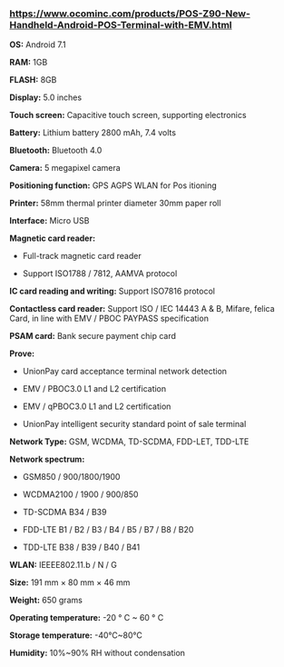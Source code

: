 ### https://www.ocominc.com/products/POS-Z90-New-Handheld-Android-POS-Terminal-with-EMV.html

<b>OS:</b> Android 7.1

<b>RAM:</b> 1GB

<b>FLASH:</b> 8GB

<b>Display:</b> 5.0 inches

<b>Touch screen:</b> Capacitive touch screen, supporting electronics

<b>Battery:</b> Lithium battery 2800 mAh, 7.4 volts

<b>Bluetooth:</b> Bluetooth 4.0

<b>Camera:</b> 5 megapixel camera

<b>Positioning function:</b> GPS AGPS WLAN for Pos itioning

<b>Printer:</b> 58mm thermal printer diameter 30mm paper roll

<b>Interface:</b> Micro USB

<b>Magnetic card reader:</b>

- Full-track magnetic card reader

- Support ISO1788 / 7812, AAMVA protocol

<b>IC card reading and writing:</b> Support ISO7816 protocol

<b>Contactless card reader:</b> Support ISO / IEC 14443 A & B, Mifare, felica Card, in line with EMV / PBOC PAYPASS specification

<b>PSAM card:</b> Bank secure payment chip card

<b>Prove:</b>

- UnionPay card acceptance terminal network detection

- EMV / PBOC3.0 L1 and L2 certification

- EMV / qPBOC3.0 L1 and L2 certification

- UnionPay intelligent security standard point of sale terminal

<b>Network Type:</b> GSM, WCDMA, TD-SCDMA, FDD-LET, TDD-LTE

<b>Network spectrum:</b>

- GSM850 / 900/1800/1900

- WCDMA2100 / 1900 / 900/850

- TD-SCDMA B34 / B39

- FDD-LTE B1 / B2 / B3 / B4 / B5 / B7 / B8 / B20

- TDD-LTE B38 / B39 / B40 / B41

<b>WLAN:</b> IEEEE802.11.b / N / G

<b>Size:</b> 191 mm × 80 mm × 46 mm

<b>Weight:</b> 650 grams

<b>Operating temperature:</b> -20 ° C ~ 60 ° C

<b>Storage temperature:</b> -40°C~80°C

<b>Humidity:</b> 10%~90% RH without condensation


